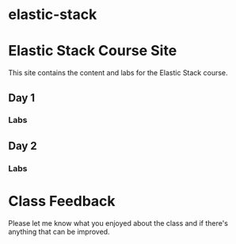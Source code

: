 # elastic-stack

# Elastic Stack Course Site 

This site contains the content and labs for the Elastic Stack course. 


<!-- [Course Content Day 1](https://drive.google.com/file/d/1nH8k3TITrDJ0bn6tmCDPiGBkSg4C-Kxd/view?usp=sharing) -->
<!-- [Course Content Day 2](https://drive.google.com/file/d/1iy8remi_7yfiNzJF955lRkSzXS2avDT9/view?usp=sharing) -->
## Day 1 

### Labs
<!--
Experiment: [Elastic Stack Cloud AppDev Observability](https://drive.google.com/file/d/1fiIH0pQEnqN07XPbcgtzoKTq9PEIUUqQ/view?usp=sharing)  

[Elastic Stack Sandbox SSH Setup](labs/001_setup/index.md)

Lab 1: [Elastic Stack sandbox setup](labs/01-install/index.md)   

Lab 2: [Download dataset](labs/02-movielens/index.md) 

Lab 3: [Create MovieLens mapping](labs/03-movielens-mapping/index.md)

Lab 4: [Import MovieLens documents](labs/04-movielens-data/index.md)

Lab 5: [Update documents](labs/05-update-document/index.md)

Lab 6: [Version Conflict](labs/06-versions/index.md)

-->
## Day 2

### Labs 
<!--
Lab 7: [Text analyzers](labs/07-analyzers/index.md)

Lab 8: [Joins](labs/08-join/index.md)

Lab 9: [Query tips](labs/09-search/index.md)

Lab 10: [More Query tips](labs/10-more-search/index.md)

Lab 11: [Prefix, Wildcard & Autocompletion](labs/11-prefix-wildcard/index.md)

(OPTIONAL) Lab 12: [Interacting with client libraries](labs/12-python/index.md)

(OPTIONAL) Lab 13: [Logstash and MySQL](labs/13-logstash/index.md)

Lab 14: [Aggregates and Histograms](labs/14-aggs/index.md)
-->
<!-- (OPTIONAL) Lab 15: [Getting started with Kibana](labs/15-kibana/index.md) -->

<!-- (OPTIONAL) Lab 16: [Filebeat setup & integration](labs/16-filebeat/index.md) --> 

<!-- (OPTIONAL) Lab 17: [Multi-node cluster](labs/17-multi-node/index.md) -->

<!-- (OPTIONAL) Lab 18: [More search fun!](labs/18-complex-queries/index.md) -->


# Class Feedback

Please let me know what you enjoyed about the class and if there's anything that can be improved. 
